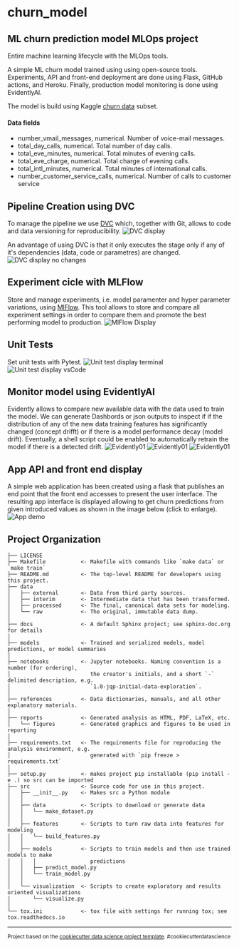 churn_model
==============================

## ML churn prediction model MLOps project
Entire machine learning lifecycle with the MLOps tools.

A simple ML churn  model trained using using open-source tools. Experiments, API and front-end deployment are done using Flask, GitHub actions, and Heroku. Finally, production model monitoring is done using EvidentlyAI.

The model is build using Kaggle  [churn data](https://www.kaggle.com/c/customer-churn-prediction-2020/data?select=train.csv) subset.
#### Data fields
* number_vmail_messages, numerical. Number of voice-mail messages.
* total_day_calls, numerical. Total number of day calls.
* total_eve_minutes, numerical. Total minutes of evening calls.
* total_eve_charge, numerical. Total charge of evening calls.
* total_intl_minutes, numerical. Total minutes of international calls.
* number_customer_service_calls, numerical. Number of calls to customer service


## Pipeline Creation using DVC
To manage the pipeline we use [DVC](https://dvc.org/)  which, together with Git,  allows to  code and data versioning for reproducibility.
![DVC display](images/dvc01.png)

An advantage of using DVC is that it only executes the stage only if any of it's dependencies (data, code or parametres) are changed.
![DVC display no changes](images/dvc02.png)

## Experiment cicle with MLFlow
Store and manage experiments, i.e. model paramenter and hyper parameter variations, using  [MlFlow](https://mlflow.org/). This tool allows to store and compare all experiment settings in order to compare them and promote the  best performing model to production.
![MlFlow Display](images/mlflow.png) 

## Unit Tests
Set unit tests with Pytest.
![Unit test display terminal](images/unit_tests_terminal.png)
![Unit test display vsCode](images/unit_tests_vscode.png)


## Monitor model using EvidentlyAI
Evidently  allows to compare new available data with the data used to train  the model. We can generate Dashbords or json outputs to inspect if if the distribution of any of the new data training features has significantly changed (concept drifft) or if there is a model performance decay (model drift).  Eventually, a shell script could be enabled to automatically retrain the model if there is a detected drift.
![Evidently01](images/Evidently01.png) 
![Evidently01](images/Evidently03.png) 
![Evidently01](images/Evidently04.png) 



## App API and front end display
A simple web application has been created using a flask that publishes an end point that the front end accesses to present the user interface. The resulting app interface is displayed allowing to get churn predictions from given introduced values as shown in the image below (click to enlarge).
![App demo](images/app_demo.gif)




Project Organization
------------

    ├── LICENSE
    ├── Makefile           <- Makefile with commands like `make data` or `make train`
    ├── README.md          <- The top-level README for developers using this project.
    ├── data
    │   ├── external       <- Data from third party sources.
    │   ├── interim        <- Intermediate data that has been transformed.
    │   ├── processed      <- The final, canonical data sets for modeling.
    │   └── raw            <- The original, immutable data dump.
    │
    ├── docs               <- A default Sphinx project; see sphinx-doc.org for details
    │
    ├── models             <- Trained and serialized models, model predictions, or model summaries
    │
    ├── notebooks          <- Jupyter notebooks. Naming convention is a number (for ordering),
    │                         the creator's initials, and a short `-` delimited description, e.g.
    │                         `1.0-jqp-initial-data-exploration`.
    │
    ├── references         <- Data dictionaries, manuals, and all other explanatory materials.
    │
    ├── reports            <- Generated analysis as HTML, PDF, LaTeX, etc.
    │   └── figures        <- Generated graphics and figures to be used in reporting
    │
    ├── requirements.txt   <- The requirements file for reproducing the analysis environment, e.g.
    │                         generated with `pip freeze > requirements.txt`
    │
    ├── setup.py           <- makes project pip installable (pip install -e .) so src can be imported
    ├── src                <- Source code for use in this project.
    │   ├── __init__.py    <- Makes src a Python module
    │   │
    │   ├── data           <- Scripts to download or generate data
    │   │   └── make_dataset.py
    │   │
    │   ├── features       <- Scripts to turn raw data into features for modeling
    │   │   └── build_features.py
    │   │
    │   ├── models         <- Scripts to train models and then use trained models to make
    │   │   │                 predictions
    │   │   ├── predict_model.py
    │   │   └── train_model.py
    │   │
    │   └── visualization  <- Scripts to create exploratory and results oriented visualizations
    │       └── visualize.py
    │
    └── tox.ini            <- tox file with settings for running tox; see tox.readthedocs.io


--------

<p><small>Project based on the <a target="_blank" href="https://drivendata.github.io/cookiecutter-data-science/">cookiecutter data science project template</a>. #cookiecutterdatascience</small></p>
